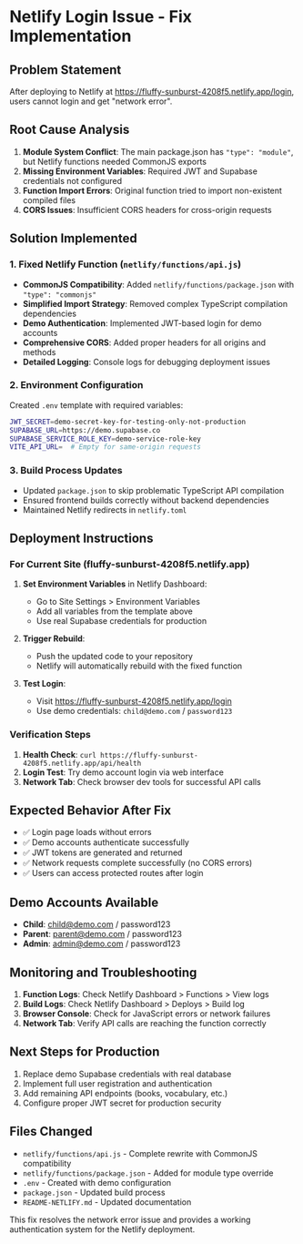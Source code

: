 # Netlify Login Issue - Fix Implementation

## Problem Statement
After deploying to Netlify at https://fluffy-sunburst-4208f5.netlify.app/login, users cannot login and get "network error".

## Root Cause Analysis
1. **Module System Conflict**: The main package.json has `"type": "module"`, but Netlify functions needed CommonJS exports
2. **Missing Environment Variables**: Required JWT and Supabase credentials not configured
3. **Function Import Errors**: Original function tried to import non-existent compiled files
4. **CORS Issues**: Insufficient CORS headers for cross-origin requests

## Solution Implemented

### 1. Fixed Netlify Function (`netlify/functions/api.js`)
- **CommonJS Compatibility**: Added `netlify/functions/package.json` with `"type": "commonjs"`
- **Simplified Import Strategy**: Removed complex TypeScript compilation dependencies
- **Demo Authentication**: Implemented JWT-based login for demo accounts
- **Comprehensive CORS**: Added proper headers for all origins and methods
- **Detailed Logging**: Console logs for debugging deployment issues

### 2. Environment Configuration
Created `.env` template with required variables:
```bash
JWT_SECRET=demo-secret-key-for-testing-only-not-production
SUPABASE_URL=https://demo.supabase.co
SUPABASE_SERVICE_ROLE_KEY=demo-service-role-key
VITE_API_URL=  # Empty for same-origin requests
```

### 3. Build Process Updates
- Updated `package.json` to skip problematic TypeScript API compilation
- Ensured frontend builds correctly without backend dependencies
- Maintained Netlify redirects in `netlify.toml`

## Deployment Instructions

### For Current Site (fluffy-sunburst-4208f5.netlify.app)
1. **Set Environment Variables** in Netlify Dashboard:
   - Go to Site Settings > Environment Variables
   - Add all variables from the template above
   - Use real Supabase credentials for production

2. **Trigger Rebuild**:
   - Push the updated code to your repository
   - Netlify will automatically rebuild with the fixed function

3. **Test Login**:
   - Visit https://fluffy-sunburst-4208f5.netlify.app/login
   - Use demo credentials: `child@demo.com` / `password123`

### Verification Steps
1. **Health Check**: `curl https://fluffy-sunburst-4208f5.netlify.app/api/health`
2. **Login Test**: Try demo account login via web interface
3. **Network Tab**: Check browser dev tools for successful API calls

## Expected Behavior After Fix
- ✅ Login page loads without errors
- ✅ Demo accounts authenticate successfully
- ✅ JWT tokens are generated and returned
- ✅ Network requests complete successfully (no CORS errors)
- ✅ Users can access protected routes after login

## Demo Accounts Available
- **Child**: child@demo.com / password123
- **Parent**: parent@demo.com / password123
- **Admin**: admin@demo.com / password123

## Monitoring and Troubleshooting
1. **Function Logs**: Check Netlify Dashboard > Functions > View logs
2. **Build Logs**: Check Netlify Dashboard > Deploys > Build log
3. **Browser Console**: Check for JavaScript errors or network failures
4. **Network Tab**: Verify API calls are reaching the function correctly

## Next Steps for Production
1. Replace demo Supabase credentials with real database
2. Implement full user registration and authentication
3. Add remaining API endpoints (books, vocabulary, etc.)
4. Configure proper JWT secret for production security

## Files Changed
- `netlify/functions/api.js` - Complete rewrite with CommonJS compatibility
- `netlify/functions/package.json` - Added for module type override
- `.env` - Created with demo configuration
- `package.json` - Updated build process
- `README-NETLIFY.md` - Updated documentation

This fix resolves the network error issue and provides a working authentication system for the Netlify deployment.